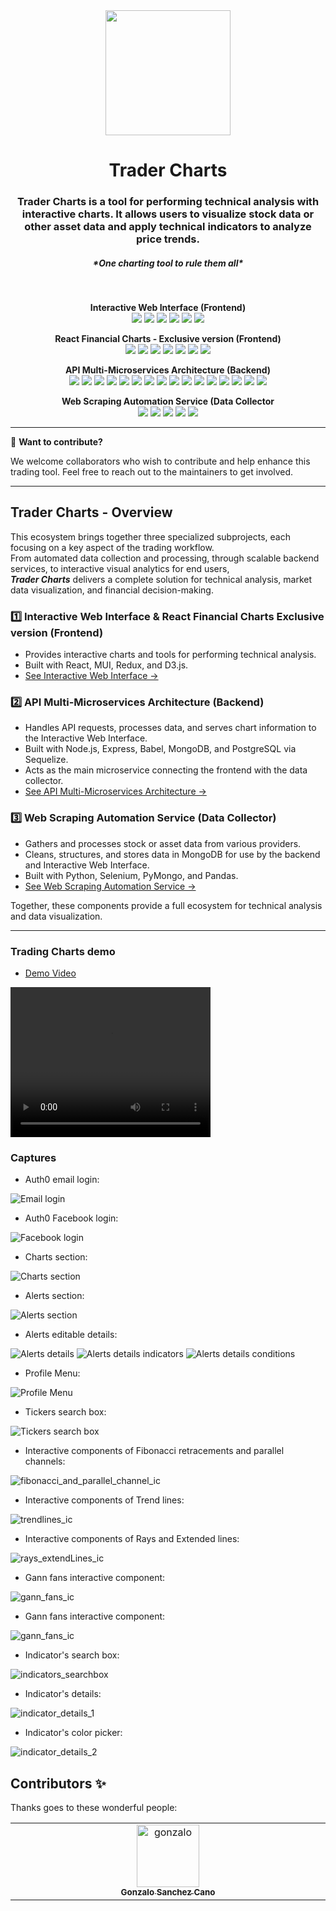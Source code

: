 <div align="center">
    <img src="https://avatars.githubusercontent.com/u/235483245?u=f1859a88b3e3c9d1b5a5857079c364d3746a1ad9" width="200"/>
    <h1>Trader Charts</h1>
    <h3>Trader Charts is a tool for performing technical analysis with interactive charts. It allows users to visualize stock data or other asset data and apply technical indicators to analyze price trends.</h3>
    <h5>*One charting tool to rule them all*</h5>
    <br/>
    <!-- Frontend Badges -->
    <div align="center">
      <!-- Interactive Web Interface (Frontend) -->
      <p>
        <b>Interactive Web Interface (Frontend)</b><br/>
        <img src="https://img.shields.io/badge/React-18.3.1-4B32C3?logo=react&logoColor=white"/>
        <img src="https://img.shields.io/badge/MUI-6.5.0-007FFF?logo=mui&logoColor=white"/>
        <img src="https://img.shields.io/badge/Redux-4.1.2-E3FF00?logo=redux&logoColor=white"/>
        <img src="https://img.shields.io/badge/D3.js-4.11.0-F9A03C?logo=d3.js&logoColor=white"/>
        <img src="https://img.shields.io/badge/React%20Financial%20Charts-2.0.2-0A66C2?logo=chart.js&logoColor=white"/>
        <img src="https://img.shields.io/badge/License-MIT-C0C0C0"/>
      </p>
      <!-- React Financial Charts - Exclusive version (Frontend) -->
      <p>
        <b>React Financial Charts - Exclusive version (Frontend)</b><br/>
        <img src="https://img.shields.io/badge/React-16%7C17%7C18%7C19-4B32C3?logo=react&logoColor=white"/>
        <img src="https://img.shields.io/badge/TypeScript-4.9.5-3178C6?logo=typescript&logoColor=white"/>
        <img src="https://img.shields.io/badge/D3.js-2.9.1-E3FF00?logo=d3.js&logoColor=white"/>
        <img src="https://img.shields.io/badge/Storybook-6.1.20-5B8CD6?logo=storybook&logoColor=white"/>
        <img src="https://img.shields.io/badge/ESLint-8.40.0-61DAFB?logo=eslint&logoColor=white"/>
        <img src="https://img.shields.io/badge/Prettier-2.8.8-FDE2C6?logo=prettier&logoColor=white"/>
        <img src="https://img.shields.io/badge/License-MIT-C0C0C0"/>
      </p>
      <!-- Backend -->
      <p><b>API Multi-Microservices Architecture (Backend)</b><br/>
        <img src="https://img.shields.io/badge/Node-18.17.1-0078FF?logo=node.js&logoColor=white"/>
        <img src="https://img.shields.io/badge/Express-4.18.2-BD00FF?logo=express&logoColor=white"/>
        <img src="https://img.shields.io/badge/Babel-6.26.0-FF9A00?logo=babel&logoColor=black"/>
        <img src="https://img.shields.io/badge/MongoDB-6.3.0-FF6F00?logo=mongodb&logoColor=white"/>
        <img src="https://img.shields.io/badge/Sequelize-6.35.2-E3FF00?logo=sequelize&logoColor=black"/>
        <img src="https://img.shields.io/badge/PostgreSQL-%3E=_9.5-5B8CD6?logo=postgresql&logoColor=white"/>
        <img src="https://img.shields.io/badge/MySQL-%3E=_5.5-5B8CD6?logo=mysql&logoColor=white"/>
        <img src="https://img.shields.io/badge/MariaDB-%3E=_5.5-5B8CD6?logo=mariadb&logoColor=white"/>
        <img src="https://img.shields.io/badge/SQLite-%3E=_3-5B8CD6?logo=sqlite&logoColor=white"/>
        <img src="https://img.shields.io/badge/MSSQL-%3E=_2012-5B8CD6?logo=microsoft-sql-server&logoColor=white"/>
        <img src="https://img.shields.io/badge/Mocha-3.5.3-D5D5FD?logo=mocha&logoColor=white"/>
        <img src="https://img.shields.io/badge/Dotenv-5.0.1-FDE2C6"/>
        <img src="https://img.shields.io/badge/CORS-2.8.4-FDC6E2"/>
        <img src="https://img.shields.io/badge/Winston-3.18.3-D9F2FF"/>
        <img src="https://img.shields.io/badge/Lodash-4.17.5-D5FDD5"/>
        <img src="https://img.shields.io/badge/License-MIT-C0C0C0"/>
      </p>
      <!-- Data Collector -->
      <p>
        <b>Web Scraping Automation Service (Data Collector</b><br/>
        <img src="https://img.shields.io/badge/Python-3.9%2B-3776AB?logo=python&logoColor=white"/>
        <img src="https://img.shields.io/badge/Selenium-4.36.0-4B32C3?logo=selenium&logoColor=white"/>
        <img src="https://img.shields.io/badge/PyMongo-4.15.3-589636?logo=mongodb&logoColor=white"/>
        <img src="https://img.shields.io/badge/Pandas-2.3.3-E3FF00?logo=pandas&logoColor=white"/>
        <img src="https://img.shields.io/badge/License-MIT-C0C0C0"/>
      </p>
    </div>
</div>


---

🚀 **Want to contribute?**

We welcome collaborators who wish to contribute and help enhance this trading tool. Feel free to reach out to the maintainers to get involved.

---

## Trader Charts - Overview

This ecosystem brings together three specialized subprojects, each focusing on a key aspect of the trading workflow.  
From automated data collection and processing, through scalable backend services, to interactive visual analytics for end users,  
***Trader Charts*** delivers a complete solution for technical analysis, market data visualization, and financial decision-making.

### 1️⃣ Interactive Web Interface & React Financial Charts Exclusive version (Frontend)
- Provides interactive charts and tools for performing technical analysis.
- Built with React, MUI, Redux, and D3.js.
- [See Interactive Web Interface →](https://github.com/TraderCharts/trader-charts-frontend)

### 2️⃣ API Multi-Microservices Architecture (Backend)
- Handles API requests, processes data, and serves chart information to the Interactive Web Interface.
- Built with Node.js, Express, Babel, MongoDB, and PostgreSQL via Sequelize.
- Acts as the main microservice connecting the frontend with the data collector.
- [See API Multi-Microservices Architecture →](https://github.com/TraderCharts/trader-charts-backend)

### 3️⃣ Web Scraping Automation Service (Data Collector)
- Gathers and processes stock or asset data from various providers.
- Cleans, structures, and stores data in MongoDB for use by the backend and Interactive Web Interface.
- Built with Python, Selenium, PyMongo, and Pandas.
- [See Web Scraping Automation Service →](https://github.com/TraderCharts/trader-charts-data-collector)

Together, these components provide a full ecosystem for technical analysis and data visualization.

---

### Trading Charts demo

* [Demo Video](https://drive.google.com/file/d/1P6rXxtZItBR0-MQnIe-N1WODwIFOgjrf/view?usp=drive_link)

<div>
   <video width="320" height="240" controls autoplay>
     <source src="https://drive.google.com/file/d/1P6rXxtZItBR0-MQnIe-N1WODwIFOgjrf/view?usp=drive_link" type="video/mp4">
   </video>
</div>

### Captures

* Auth0 email login:

![Email login](assets/img/readme/auth0_email_login.png)

* Auth0 Facebook login:

![Facebook login](assets/img/readme/auth0_facebook_login.png)

* Charts section:

![Charts section](assets/img/readme/charts_section.png)

* Alerts section:

![Alerts section](assets/img/readme/alerts_section.png)


* Alerts editable details:

![Alerts details](assets/img/readme/alerts_details.png)
![Alerts details indicators](assets/img/readme/alerts_details_indicators.png)
![Alerts details conditions](assets/img/readme/alerts_details_conditions.png)

* Profile Menu:

![Profile Menu](assets/img/readme/profile_menu_2.png)

* Tickers search box:

![Tickers search box](assets/img/readme/tickers_searchbox.png)

* Interactive components of Fibonacci retracements and parallel channels:

![fibonacci_and_parallel_channel_ic](assets/img/readme/fibonacci_and_parallel_channel_ic.png)

* Interactive components of Trend lines:

![trendlines_ic](assets/img/readme/trendlines_ic.png)

* Interactive components of Rays and Extended lines:

![rays_extendLines_ic](assets/img/readme/rays_extendLines_ic.png)

* Gann fans interactive component:

![gann_fans_ic](assets/img/readme/gann_fans_ic.png)

* Gann fans interactive component:

![gann_fans_ic](assets/img/readme/gann_fans_ic.png)

* Indicator's search box:

![indicators_searchbox](assets/img/readme/indicators_searchbox.png)

* Indicator's details:

![indicator_details_1](assets/img/readme/indicator_details_1.png)

* Indicator's color picker:

![indicator_details_2](assets/img/readme/indicator_details_2.png)

## Contributors ✨

Thanks goes to these wonderful people:

<table>
  <tbody>
    <tr>
      <td align="center" valign="top" width="14.28%"><a href="https://github.com/sgonzaloc"><img src="https://avatars.githubusercontent.com/u/6353386?v=4?s=100" width="100px;" alt="gonzalo"/><br /><sub><b>Gonzalo Sanchez Cano</b></sub></a></td>
    </tr>
  </tbody>
</table>
